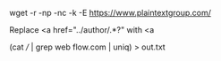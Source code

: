 
wget -r -np -nc -k -E https://www.plaintextgroup.com/

Replace <a href="../author/.*?" with <a

(cat */* | grep web
flow.com | uniq) > out.txt